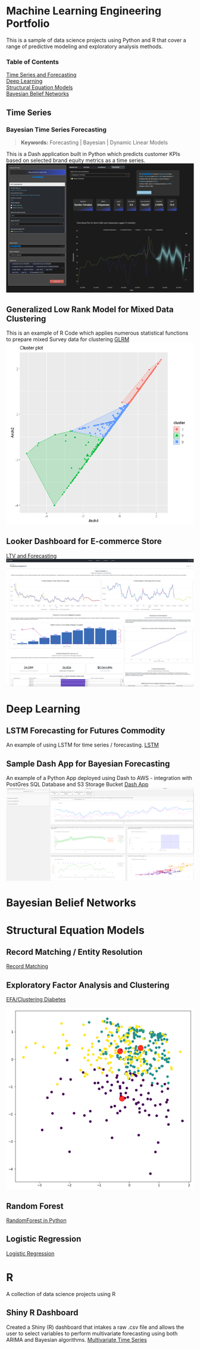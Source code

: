# Machine Learning Engineering Portfolio

This is a sample of data science projects using Python and R that cover a range of predictive modeling and exploratory analysis methods.  

### Table of Contents
[Time Series and Forecasting](#Time-Series) <br>
[Deep Learning](#Deep-Learning) <br>
[Structural Equation Models](#Structural-Equation-Models) <br>
[Bayesian Belief Networks](#Bayesian-Belief-Networks) <br>


## Time Series

### Bayesian Time Series Forecasting
> **Keywords:** Forecasting | Bayesian | Dynamic Linear Models <br>

This is a Dash application built in Python which predicts customer KPIs based on selected brand equity metrics as a time series.
![forecasting](images/bera_bayesian_forecasting_dash.png)

## Generalized Low Rank Model for Mixed Data Clustering
This is an example of R Code which applies numerous statistical functions to prepare mixed Survey data for clustering
[GLRM](GLRM/GLRM_R_Segmentation.ipynb)
![glrm](images/glrm_kmeans.PNG)


## Looker Dashboard for E-commerce Store
[LTV and Forecasting](Python/LTV_Forecast_v2.ipynb)
![Looker Dashboard](images/Looker_Dashboard.png)

# Deep Learning

## LSTM Forecasting for Futures Commodity 
An example of using LSTM for time series / forecasting. 
[LSTM](Python/LSTM_NN_Forecasting.ipynb)

## Sample Dash App for Bayesian Forecasting
An example of a Python App deployed using Dash to AWS - integration with PostGres SQL Database and S3 Storage Bucket
[Dash App](Forecasting/bayesian_forecast_dash_app.py)
![App_dashboard](images/bayesian_times_series.PNG)


# Bayesian Belief Networks


# Structural Equation Models


## Record Matching / Entity Resolution
[Record Matching](Python/Record_matching.py)

## Exploratory Factor Analysis and Clustering

[EFA/Clustering Diabetes](Python/diabetes_data_reduction_clustering.ipynb)

![clusterplot](data/d_cluster.png)

## Random Forest 

[RandomForest in Python](Python/RandomForest.ipynb)

## Logistic Regression 
[Logistic Regression](Python/Logistic_Regression.ipynb)



# R
A collection of data science projects using R

## Shiny R Dashboard 
Created a Shiny (R) dashboard that intakes a raw .csv file and allows the user to select variables to perform multivariate forecasting using both ARIMA and Bayesian algorithms. 
[Multivariate Time Series](http://ryanclukey.shinyapps.io/MV_forecast)









